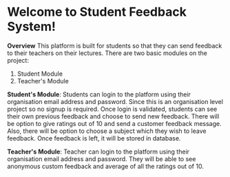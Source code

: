 # Welcome to Student Feedback System!

**Overview**
This platform is built for students so that they can send feedback to their teachers on their lectures. There are two basic modules on the project:

 1. Student Module
 2. Teacher's Module

**Student's Module**:
Students can login to the platform using their organisation email address and password. Since this is an organisation level project so no signup is required. 
Once login is validated, students can see their own previous feedback and choose to send new feedback. There will be option to give ratings out of 10 and send a customer feedback message. Also, there will be option to choose a subject which they wish to leave feedback. Once feedback is left, it will be stored in database. 

**Teacher's Module**:
Teacher can login to the platform using their organisation email address and password. They will be able to see anonymous custom feedback and average of all the ratings out of 10. 
